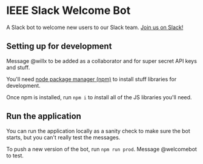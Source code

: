 # IEEE Slack Welcome Bot

A Slack bot to welcome new users to our Slack team. [Join us on Slack!](https://ieee-nu.slack.com/signup)

## Setting up for development
Message @willx to be added as a collaborator and for super secret API keys and stuff.

You'll need [node package manager (npm)](https://www.npmjs.com/get-npm) to install stuff libraries for development.

Once npm is installed, run ```npm i``` to *i*nstall all of the JS libraries you'll need.

## Run the application

You can run the application locally as a sanity check to make sure the bot starts, but you can't really test the messages.

To push a new version of the bot, run ```npm run prod```. Message @welcomebot to test.